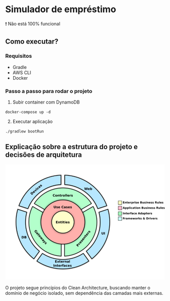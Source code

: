 # Simulador de empréstimo

:heavy_exclamation_mark: Não está 100% funcional

## Como executar?

### Requisitos
- Gradle
- AWS CLI
- Docker

### Passo a passo para rodar o projeto

1. Subir container com DynamoDB
```
docker-compose up -d
```

2. Executar aplicação
```
./gradlew bootRun
```

## Explicação sobre a estrutura do projeto e decisões de arquitetura


![Clean Arch](.github/assets/clean-architecture.png)

O projeto segue princípios do Clean Architecture, buscando manter o domínio de negócio isolado, sem dependência das camadas mais externas.
